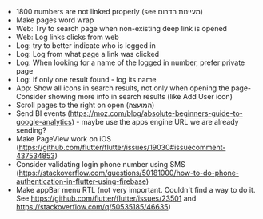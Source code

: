 - 1800 numbers are not linked properly (see מעיינות הדרום)
- Make pages word wrap
- Web: Try to search page when non-existing deep link is opened
- Web: Log links clicks from web
- Log: try to better indicate who is logged in
- Log: Log from what page a link was clicked
- Log: When looking for a name of the logged in number, prefer private page
- Log: If only one result found - log its name
- App: Show all icons in search results, not only when opening the page- Consider showing more info in search results (like Add User icon)
- Scroll pages to the right on open (המועצה)
- Send BI events (https://moz.com/blog/absolute-beginners-guide-to-google-analytics) - maybe use the apps engine URL we are already sending?
- Make PageView work on iOS (https://github.com/flutter/flutter/issues/19030#issuecomment-437534853)
- Consider validating login phone number using SMS (https://stackoverflow.com/questions/50181000/how-to-do-phone-authentication-in-flutter-using-firebase)
- Make appBar menu RTL (not very important. Couldn't find a way to do it. See https://github.com/flutter/flutter/issues/23501 and https://stackoverflow.com/q/50535185/46635)
